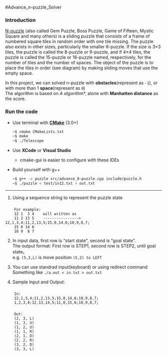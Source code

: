 #Advance_n-puzzle_Solver 


### Introduction 
[N-puzzle](https://en.wikipedia.org/wiki/15_puzzle) (also called Gem Puzzle, Boss Puzzle, Game of Fifteen, Mystic Square and many others) is a sliding puzzle that consists of a frame of numbered square tiles in random order with one tile missing. The puzzle also exists in other sizes, particularly the smaller 8-puzzle. If the size is 3×3 tiles, the puzzle is called the 8-puzzle or 9-puzzle, and if 4×4 tiles, the puzzle is called the 15-puzzle or 16-puzzle named, respectively, for the number of tiles and the number of spaces. The object of the puzzle is to place the tiles in order (see diagram) by making sliding moves that use the empty space.

In this project, we can solved n-puzzle with **obstacles**(represent as `-1`), or with more than 1 **space**(represent as `0`)  
The algorithm is based on **A* algorithm**, alone with **Manhatten distance** as the score.



### Run the code

- Use terminal with [**CMake**](https://cmake.org/) (3.0+) 

	```bash
	~$ cmake CMakeLists.txt
	~$ make 
	~$ ./Telescope
	```
- Use **XCode** or **Visual Studio**
  - cmake-gui is easier to configure with these IDEs
- Build yourself with g++

	```bash
	~$ g++ -o puzzle src/advance_8-puzzle.cpp include/puzzle.h
	~$ ./puzzle < test/in12.txt > out.txt
	```


---

1. Using a sequence string to represent the puzzle state  

###
		For example:  
		12 1  3 4    will written as  
		11 2 13 5    ---------------->   12,1,3,4;11,2,13,5;15,0,14,6;10,9,8,7;  
		15 0 14 6  
		10 9  8 7  

2. In input data, first row is "start state", second is "goal state".  
   The output format: First row is STEP1, second row is STEP2, until goal state。  
   e.g. `(5,2,L)` is move position `(5,2) to LEFT`

3. You can use standrad input(keyboard) or using redirect command  
	Something like `./a.out < in.txt > out.txt`

4. Sample Input and Output:  
  
###
		In:
		12,1,3,4;11,2,13,5;15,0,14,6;10,9,8,7;  
		1,2,3,4;12,13,14,5;11,0,15,6;10,9,8,7; 
###
		Out:  
		(2, 3, L)  
		(1, 3, U)  
		(1, 2, U)  
		(1, 1, R)  
		(2, 1, D)  
		(2, 2, R)  
		(3, 2, D)  
		(3, 3, L)  
                

